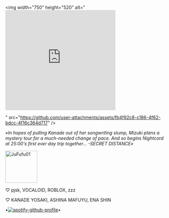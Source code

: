 
<img width="750" height="520" alt="<iframe src="https://assets.pinterest.com/ext/embed.html?id=28991991345061528" height="313" width="345" frameborder="0" scrolling="no" ></iframe>

" src="https://github.com/user-attachments/assets/fb4f92c8-c186-4f62-bdcc-4f16c364d717" />

_«In hopes of pulling Kanade out of her songwriting slump, Mizuki plans a mystery tour for a much-needed change of pace. And so begins Nightcord at 25:00's first ever day trip together... -SECRET DISTANCE»_

<img width="100" height="100" alt="JuFufu01" src="https://github.com/user-attachments/assets/8c8f85c9-b476-4b43-bfaf-6e61f3e3d602" />

 
♡ pjsk, VOCALOID, ROBLOX, zzz

♡ KANADE YOSAKI, ASHINA MAFUYU, ENA SHIN
       
•[![spotify-github-profile](https://spotify-github-profile.kittinanx.com/api/view?uid=i23sjrvne6xvmzmpvmd08vy74&cover_image=true&theme=natemoo-re&show_offline=false&background_color=1c1122&interchange=false&bar_color=ac6fb9&bar_color_cover=false)](https://github.com/kittinan/spotify-github-profile)•

